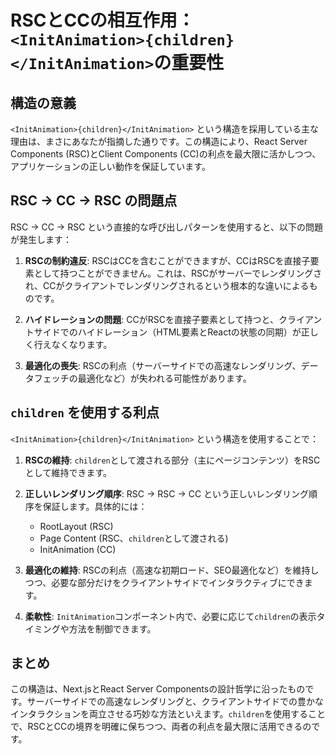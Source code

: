 # RSCとCCの相互作用：`<InitAnimation>{children}</InitAnimation>`の重要性

## 構造の意義

`<InitAnimation>{children}</InitAnimation>` という構造を採用している主な理由は、まさにあなたが指摘した通りです。この構造により、React Server Components (RSC)とClient Components (CC)の利点を最大限に活かしつつ、アプリケーションの正しい動作を保証しています。

## RSC → CC → RSC の問題点

RSC → CC → RSC という直接的な呼び出しパターンを使用すると、以下の問題が発生します：

1. **RSCの制約違反**: RSCはCCを含むことができますが、CCはRSCを直接子要素として持つことができません。これは、RSCがサーバーでレンダリングされ、CCがクライアントでレンダリングされるという根本的な違いによるものです。

2. **ハイドレーションの問題**: CCがRSCを直接子要素として持つと、クライアントサイドでのハイドレーション（HTML要素とReactの状態の同期）が正しく行えなくなります。

3. **最適化の喪失**: RSCの利点（サーバーサイドでの高速なレンダリング、データフェッチの最適化など）が失われる可能性があります。

## `children` を使用する利点

`<InitAnimation>{children}</InitAnimation>` という構造を使用することで：

1. **RSCの維持**: `children`として渡される部分（主にページコンテンツ）をRSCとして維持できます。

2. **正しいレンダリング順序**: RSC → RSC → CC という正しいレンダリング順序を保証します。具体的には：
   - RootLayout (RSC)
   - Page Content (RSC、`children`として渡される)
   - InitAnimation (CC)

3. **最適化の維持**: RSCの利点（高速な初期ロード、SEO最適化など）を維持しつつ、必要な部分だけをクライアントサイドでインタラクティブにできます。

4. **柔軟性**: `InitAnimation`コンポーネント内で、必要に応じて`children`の表示タイミングや方法を制御できます。

## まとめ

この構造は、Next.jsとReact Server Componentsの設計哲学に沿ったものです。サーバーサイドでの高速なレンダリングと、クライアントサイドでの豊かなインタラクションを両立させる巧妙な方法といえます。`children`を使用することで、RSCとCCの境界を明確に保ちつつ、両者の利点を最大限に活用できるのです。
